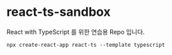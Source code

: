 # react-ts-sandbox

React with TypeScript 를 위한 연습용 Repo 입니다.

```
npx create-react-app react-ts --template typescript
```
